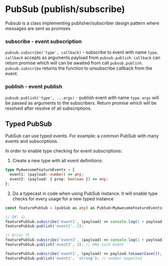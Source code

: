 # PubSub (publish/subscribe)

Pubsub is a class implementing publisher/subscriber design pattern where messages are sent as promises

### subscribe - event subscription

`pubsub.subscribe('type', callback)` - subscribe to event with name `type`. `callback` accepts as arguments payload from `pubsub.publish`. `callback` can return promise which will can be awaited from call `pubsub.publish`.  
`pubsub.subscribe` returns the function to unsubscribe callback from the event.

### publish - event publish

`pubsub.publish('type', ...args)` - publish event with name `type`. `args` will be passed as arguments to the subscribers. Return promise which will be resolved after resolve of all subscriptions.

## Typed PubSub

PubSub can use typed events. For example: a common PubSub with many events and subscriptions.

In order to enable type checking for event subscriptions:

1. Create a new type with all event definitions:

```ts
type MyAwesomeFeatureEvents = {
  event1: (payload: number) => any;
  event2: (payload: { prop: boolean }) => any;
};
```

2. Do a typecast in code when using PubSub instance. It will enable type checks for every usage for a new typed instance

```ts
const featurePubSub = (pubSub as any) as PubSub<MyAwesomeFeatureEvents>;

// OK! 👍
featurePubSub.subscribe('event1', (payload) => console.log(1 + payload));
featurePubSub.publish('event1', 2);

// Error 👎
featurePubSub.subscribe('event3', (payload) => console.log(1 + payload)); // No such event
featurePubSub.publish('event3', 2); // НNo such event

featurePubSub.subscribe('event1', (payload) => payload.toLowerCase()); // Wrong payload type
featurePubSub.publish('event1', 'string'); // number expected
```
